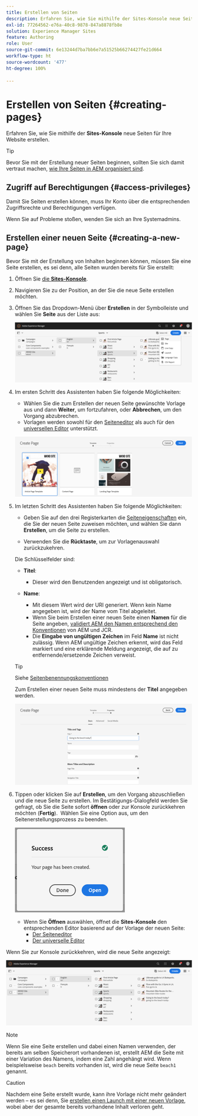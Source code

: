 ```yaml
---
title: Erstellen von Seiten
description: Erfahren Sie, wie Sie mithilfe der Sites-Konsole neue Seiten für Ihre Website erstellen.
exl-id: 77264562-e76a-40c8-9878-847a8878fb8e
solution: Experience Manager Sites
feature: Authoring
role: User
source-git-commit: 6e13244d7ba7bb6e7a51525b66274427fe21d664
workflow-type: ht
source-wordcount: '477'
ht-degree: 100%

---
```



# Erstellen von Seiten {#creating-pages}

Erfahren Sie, wie Sie mithilfe der **Sites-Konsole** neue Seiten für Ihre Website erstellen.

>[!TIP]
>
>Bevor Sie mit der Erstellung neuer Seiten beginnen, sollten Sie sich damit vertraut machen, [wie Ihre Seiten in AEM organisiert sind](/help/sites-cloud/authoring/sites-console/organizing-pages.md).

## Zugriff auf Berechtigungen {#access-privileges}

Damit Sie Seiten erstellen können, muss Ihr Konto über die entsprechenden Zugriffsrechte und Berechtigungen verfügen.

Wenn Sie auf Probleme stoßen, wenden Sie sich an Ihre Systemadmins.

## Erstellen einer neuen Seite {#creating-a-new-page}

Bevor Sie mit der Erstellung von Inhalten beginnen können, müssen Sie eine Seite erstellen, es sei denn, alle Seiten wurden bereits für Sie erstellt:

1. Öffnen Sie [die **Sites-Konsole**](/help/sites-cloud/authoring/sites-console/introduction.md).
1. Navigieren Sie zu der Position, an der Sie die neue Seite erstellen möchten.
1. Öffnen Sie das Dropdown-Menü über **Erstellen** in der Symbolleiste und wählen Sie **Seite** aus der Liste aus:

   ![Erstellen von Seiten](/help/sites-cloud/authoring/assets/organizing-create-page.png)

1. Im ersten Schritt des Assistenten haben Sie folgende Möglichkeiten:

   * Wählen Sie die zum Erstellen der neuen Seite gewünschte Vorlage aus und dann **Weiter**, um fortzufahren, oder **Abbrechen**, um den Vorgang abzubrechen.
   * Vorlagen werden sowohl für den [Seiteneditor](/help/sites-cloud/authoring/page-editor/introduction.md) als auch für den [universellen Editor](/help/edge/wysiwyg-authoring/templates.md) unterstützt.

   ![Auswählen einer Vorlage für eine neue Seite](/help/sites-cloud/authoring/assets/organizing-create-page-template.png)

1. Im letzten Schritt des Assistenten haben Sie folgende Möglichkeiten:

   * Geben Sie auf den drei Registerkarten die [Seiteneigenschaften](/help/sites-cloud/authoring/sites-console/page-properties.md) ein, die Sie der neuen Seite zuweisen möchten, und wählen Sie dann **Erstellen**, um die Seite zu erstellen.

   * Verwenden Sie die **Rücktaste**, um zur Vorlagenauswahl zurückzukehren.

   Die Schlüsselfelder sind:

   * **Titel**:

      * Dieser wird den Benutzenden angezeigt und ist obligatorisch.

   * **Name**:

      * Mit diesem Wert wird der URI generiert. Wenn kein Name angegeben ist, wird der Name vom Titel abgeleitet.
      * Wenn Sie beim Erstellen einer neuen Seite einen **Namen** für die Seite angeben, [validiert AEM den Namen entsprechend den Konventionen](/help/implementing/developing/introduction/naming-conventions.md) von AEM und JCR.
      * Die **Eingabe von ungültigen Zeichen** im Feld **Name** ist nicht zulässig. Wenn AEM ungültige Zeichen erkennt, wird das Feld markiert und eine erklärende Meldung angezeigt, die auf zu entfernende/ersetzende Zeichen verweist.

   >[!TIP]
   >
   >Siehe [Seitenbenennungskonventionen](#page-naming-conventions)

   Zum Erstellen einer neuen Seite muss mindestens der **Titel** angegeben werden.

   ![Angeben des Seitentitels](/help/sites-cloud/authoring/assets/organizing-create-page-title.png)

1. Tippen oder klicken Sie auf **Erstellen**, um den Vorgang abzuschließen und die neue Seite zu erstellen. Im Bestätigungs-Dialogfeld werden Sie gefragt, ob Sie die Seite sofort **öffnen** oder zur Konsole zurückkehren möchten (**Fertig**).  Wählen Sie eine Option aus, um den Seitenerstellungsprozess zu beenden.

   ![Erfolgreiche Seitenerstellung](/help/sites-cloud/authoring/assets/organizing-create-page-success.png)

   * Wenn Sie **Öffnen** auswählen, öffnet die **Sites-Konsole** den entsprechenden Editor basierend auf der Vorlage der neuen Seite:
      * [Der Seiteneditor](/help/sites-cloud/authoring/page-editor/introduction.md)
      * [Der universelle Editor](/help/sites-cloud/authoring/universal-editor/authoring.md)

Wenn Sie zur Konsole zurückkehren, wird die neue Seite angezeigt:

![Neu erstellte Seite](/help/sites-cloud/authoring/assets/organizing-create-page-result.png)

>[!NOTE]
>
>Wenn Sie eine Seite erstellen und dabei einen Namen verwenden, der bereits am selben Speicherort vorhandenen ist, erstellt AEM die Seite mit einer Variation des Namens, indem eine Zahl angehängt wird. Wenn beispielsweise `beach` bereits vorhanden ist, wird die neue Seite `beach1` genannt.

>[!CAUTION]
>
>Nachdem eine Seite erstellt wurde, kann ihre Vorlage nicht mehr geändert werden – es sei denn, Sie [erstellen einen Launch mit einer neuen Vorlage](/help/sites-cloud/authoring/launches/creating.md#create-launch-with-new-template), wobei aber der gesamte bereits vorhandene Inhalt verloren geht.
